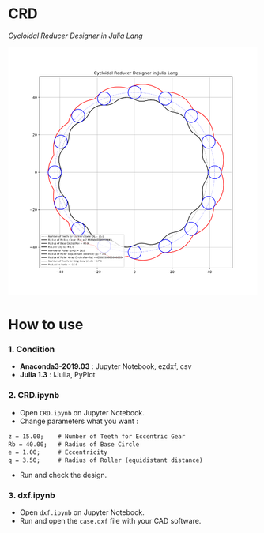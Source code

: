 # CRD

_Cycloidal Reducer Designer in Julia Lang_

![](CRD.png)

# How to use

### 1. Condition

* __Anaconda3-2019.03__ : Jupyter Notebook, ezdxf, csv
* __Julia 1.3__ : IJulia, PyPlot

### 2. CRD.ipynb

* Open `CRD.ipynb` on Jupyter Notebook.
* Change parameters what you want :

```
z = 15.00;    # Number of Teeth for Eccentric Gear
Rb = 40.00;   # Radius of Base Circle
e = 1.00;     # Eccentricity
q = 3.50;     # Radius of Roller (equidistant distance)
```

* Run and check the design.

### 3. dxf.ipynb

* Open `dxf.ipynb` on Jupyter Notebook.
* Run and open the `case.dxf` file with your CAD software.
